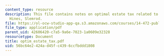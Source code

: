 ```yaml
---
content_type: resource
description: This file contains notes on optimal estate tax related to Kaplow in Gale,
  Hines, Slemrod.
file: https://ol-ocw-studio-app-qa.s3.amazonaws.com/courses/14-472-public-economics-ii-spring-2004/56bc64e2424ad45fc4396ccfbddd1808_optim_estate_tax.pdf
file_type: application/pdf
parent_uid: 42606420-c7a5-9a6e-7023-1a0609e32328
resourcetype: Document
title: optim_estate_tax.pdf
uid: 56bc64e2-424a-d45f-c439-6ccfbddd1808
---
```

